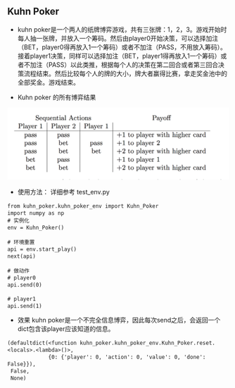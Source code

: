 ## Kuhn Poker


- kuhn poker是一个两人的纸牌博弈游戏，共有三张牌：1，2，3。游戏开始时每人抽一张牌，并放入一个筹码。然后由player0开始决策，可以选择加注（BET，player0得再放入1一个筹码）或者不加注（PASS，不用放入筹码）。接着player1决策，同样可以选择加注（BET，player1得再放入1一个筹码）或者不加注（PASS）以此类推，根据每个人的决策在第二回合或者第三回合决策流程结束。然后比较每个人的牌的大小，牌大者赢得比赛，拿走奖金池中的全部奖金。游戏结束。

- Kuhn poker 的所有博弈结果

![](../pic/kuhn_poker_demo.png)

- 使用方法： 详细参考 test_env.py

```{python}
from kuhn_poker.kuhn_poker_env import Kuhn_Poker
import numpy as np
# 实例化
env = Kuhn_Poker()

# 环境重置
api = env.start_play()
next(api)

# 做动作
# player0
api.send(0)

# player1
api.send(1)
```

- 效果  kuhn poker是一个不完全信息博弈，因此每次send之后，会返回一个dict包含该player应该知道的信息。

```
(defaultdict(<function kuhn_poker.kuhn_poker_env.Kuhn_Poker.reset.<locals>.<lambda>()>,
             {0: {'player': 0, 'action': 0, 'value': 0, 'done': False}}),
 False,
 None)
```

